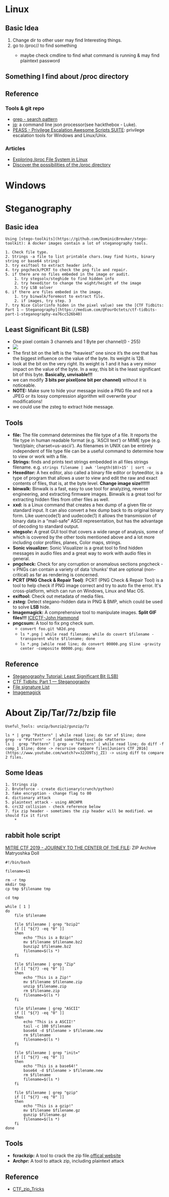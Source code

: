 # Linux
## Basic Idea
1. Change dir to other user may find Interesting things.
2. go to /proc/<pid>/ to find something
    * maybe check cmdline to find what command is running & may find plaintext password
## Something I find about /proc directory

## Reference
### Tools & git repo
* [grep - search pattern](https://caspar.bgsu.edu/~courses/Stats/Labs/Handouts/grepsearch.htm)
* [jq](https://stedolan.github.io/jq/): a command line json processor(see hackthebox - Luke).
* [PEASS - Privilege Escalation Awesome Scripts SUITE](https://github.com/carlospolop/privilege-escalation-awesome-scripts-suite): privilege escalation tools for Windows and Linux/Unix.
### Articles 
* [Exploring /proc File System in Linux](https://www.tecmint.com/exploring-proc-file-system-in-linux/)
* [Discover the possibilities of the /proc directory](https://www.linux.com/news/discover-possibilities-proc-directory/)

# Windows



# Steganography
## Basic idea
    Using [stego-toolkits](https://github.com/DominicBreuker/stego-toolkit): A docker images contain a lot of steganography tools.
    
    1. Check file type.
    2. Strings -a file to list printable chars.(may find hints, binary string or base64 string)
    3. try exiftool to extract header info.
    4. try pngcheck/PCRT to check the png file and repair.
    5. if there are no files embeded in the image or audit.
        1. try stegsolv/steghide to find hidden info
        2. try hexeditor to change the wight/height of the image
        3. try LSB solver
    6. if there are files embeded in the image.
        1. try binwalk/foremost to extract file.
        2. if images, try step. 3
    7. try Nice Color(info hiden in the pixel value) see the [CTF Tidbits: Part 1 — Steganography](https://medium.com/@FourOctets/ctf-tidbits-part-1-steganography-ea76cc526b40)

## Least Significant Bit (LSB)
* One pixel contain 3 channels and 1 Byte per channel(0 - 255)
* ![](https://www.boiteaklou.fr/assets/2018-08-12/byte_diagram.jpg)
* The first bit on the left is the “heaviest” one since it’s the one that has the biggest influence on the value of the byte. Its weight is 128.
* look at the bit on the very right. Its weight is 1 and it has a very minor impact on the value of the byte. In a way, this bit is the least significant bit of this byte. **Basically, unvisable!!!**
* we can modify **3 bits per pixel(one bit per channel)** without it is noticeable.
* **NOTE:** Make sure to hide your message inside a PNG file and not a JPEG or its lossy compression algorithm will overwrite your modifications!
* we could use the zsteg to extract hide message.

## Tools
* **file:** The file command determines the file type of a file. It reports the file type in human readable format (e.g. 'ASCII text') or MIME type (e.g. 'text/plain; charset=us-ascii'). As filenames in UNIX can be entirely independent of file type file can be a useful command to determine how to view or work with a file.
* **Strings:** finds and prints text strings embedded in all files strings filename. e.g. ``strings filename | awk 'length($0)>15' | sort -u``
* **Hexeditor:** A hex editor, also called a binary file editor or byteeditor, is a type of program that allows a user to view and edit the raw and exact contents of files, that is, at the byte level. **Change image size!!!!!!**
* **binwalk:** Binwalk is a fast, easy to use tool for analyzing, reverse engineering, and extracting firmware images. Binwalk is a great tool for extracting hidden files from other files as well.
* **xxd:** is a Linux command that creates a hex dump of a given file or standard input. It can also convert a hex dump back to its original binary form. Like uuencode(1) and uudecode(1) it allows the transmission of binary data in a “mail-safe” ASCII representation, but has the advantage of decoding to standard output.
* **stegsolv:** A great GUI tool that covers a wide range of analysis, some of which is covered by the other tools mentioned above and a lot more including color profiles, planes, Color maps, strings.
* **Sonic visualizer:** Sonic Visualizer is a great tool to find hidden messages in audio files and a great way to work with audio files in general.
* **pngcheck:** Check for any corruption or anomalous sections pngcheck -v PNGs can contain a variety of data ‘chunks’ that are optional (non-critical) as far as rendering is concerned.
* **PCRT (PNG Check & Repair Tool)**: PCRT (PNG Check & Repair Tool) is a tool to help check if PNG image correct and try to auto fix the error. It's cross-platform, which can run on Windows, Linux and Mac OS.
* **exiftool:** Check out metadata of media files.
* **zsteg:** Detect stegano-hidden data in PNG & BMP, which could be used to solve **LSB** hide.
* **Imagemagick:** A comprehensive tool to manipulate images. **Split GIF files!!!** [ICECTF-John Hammond](https://medium.com/@johnhammond010/icectf-2018-writeups-32df8e53facd)
* **pngcsum:** A tool to fix png check sum.
    * `convert foo.git %02d.png`
    * `ls *.png | while read filename; while do covert $filename -transparent white $filename; done` 
    * `ls *.png |while read line; do convert 00000.png $line -gravity center -composite 00000.png; done`

## Reference
* [Steganography Tutorial: Least Significant Bit (LSB)](https://www.boiteaklou.fr/Steganography-Least-Significant-Bit.html)
* [CTF Tidbits: Part 1 — Steganography](https://medium.com/@FourOctets/ctf-tidbits-part-1-steganography-ea76cc526b40)
* [File signature List](https://www.garykessler.net/library/file_sigs.html)
* [Imagemagick](http://imagemagick.org/script/convert.php)

# About Zip/Tar/7z/bzip file

    Useful_Tools: unzip/bunzip2/gunzip/7z
    
    ls * | grep "Pattern" | while read line; do tar xf $line; done
    grep -v "Pattern" -> find something exclude <Pattern>
    ls |  grep "Pattern" | grep -v "Pattern" | while read line; do diff -f comp_1 $line; done -> recursive compare files[Juniors CTF 2016](https://www.youtube.com/watch?v=32JO9Tsj_ZI) -> using diff to compare 2 files.

## Some Ideas 

    1. Strings zip
    2. Bruteforce - create dictionary(crunch/python)
    3. fake encryption - change flag to 00
    4. dictionary attack
    5. plaintext attack - using ARCHPR
    6. crc32 collision - check reference below
    7. fix zip header - sometimes the zip header will be modified. we should fix it first
        *   

## rabbit hole script 
[MITRE CTF 2019 - JOURNEY TO THE CENTER OF THE FILE](https://www.youtube.com/watch?v=wRSwagjvSqU):  ZIP Archive Matryoshka Doll
```shell
#!/bin/bash

filename=$1

rm -r tmp
mkdir tmp
cp tmp $filename tmp

cd tmp

while [ 1 ]
do
    file $filename
    
    file $filename | grep "bzip2"
    if [[ "${?} -eq "0" ]]
    then
        echo "This is a Bzip!"
        mv $filename $filename.bz2
        bunzip2 $filename.bz2
        filename=$(ls *)
    fi
    
    file $filename | grep "Zip"
    if [[ "${?} -eq "0" ]]
    then
        echo "This is a Zip!"
        mv $filename $filename.zip
        unzip $filename.zip
        rm $filename.zip
        filename=$(ls *)
    fi
    
    file $filename | grep "ASCII"
    if [[ "${?} -eq "0" ]]
    then
        echo "This is a ASCII!"
        tail -c 100 $filename
        base64 -d $filename > $filename.new
        rm $filename
        filename=$(ls *)
    fi
    
    file $filename | grep "init="
    if [[ "${?} -eq "0" ]]
    then
        echo "This is a base64!"
        base64 -d $filename > $filename.new
        rm $filename
        filename=$(ls *)
    fi
    
    file $filename | grep "gzip"
    if [[ "${?} -eq "0" ]]
    then
        echo "This is a gzip!"
        mv $filename $filename.gz
        gunzip $filename.gz
        filename=$(ls *)
    fi
done
```
## Tools
* **fcrackzip:** A tool to crack the zip file.[offical website](http://oldhome.schmorp.de/marc/fcrackzip.html)
* **Archpr:** A tool to attack zip, including plaintext attack 
 
## Reference
* [CTF_zip_Tricks](https://www.anquanke.com/post/id/86211)
